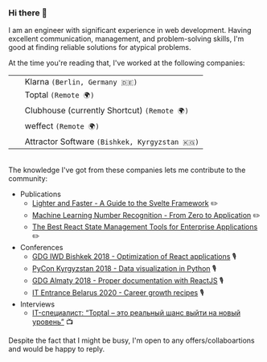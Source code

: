 ### Hi there 👋

I am an engineer with significant experience in web development. Having excellent communication, management, and problem-solving skills, I'm good at finding reliable solutions for atypical problems.

At the time you're reading that, I've worked at the following companies:

<table>
<tr><td valign="center"><img width="16" src="https://media.graphassets.com/resize=fit:clip,height:200,width:200/KAv3aOv9SfaOALSTKfPM" />&nbsp; Klarna <code>(Berlin, Germany 🇩🇪)</code></td></tr>
<tr><td valign="center"><img width="16" src="https://media.graphassets.com/resize=fit:clip,height:200,width:200/ozWnpPLaQbuCXvjdn7wO" />&nbsp; Toptal <code>(Remote 🌍)</code></td></tr>
<tr><td valign="center"><img width="16" src="https://media.graphassets.com/resize=fit:clip,height:200,width:200/QMk0lMXKQnm9QWXr7a3j" />&nbsp; Clubhouse (currently Shortcut) <code>(Remote 🌍)</code></td></tr>
<tr><td valign="center"><img width="16" src="https://media.graphassets.com/resize=fit:clip,height:200,width:200/aqOppVoaSIGUMs0huMc9" />&nbsp; weffect <code>(Remote 🌍)</code></td></tr>
<tr><td valign="center"><img width="16" src="https://media.graphassets.com/resize=fit:clip,height:200,width:200/enlbGj2URSGLe2Nn2RKB" />&nbsp; Attractor Software <code>(Bishkek, Kyrgyzstan 🇰🇬)</code></td></tr>
</table>
<br />
The knowledge I've got from these companies lets me contribute to the community:

- Publications
  - [Lighter and Faster - A Guide to the Svelte Framework](https://www.toptal.com/front-end/svelte-framework-guide) ✏️
  - [Machine Learning Number Recognition - From Zero to Application](https://www.toptal.com/data-science/machine-learning-number-recognition) ✏️
  - [The Best React State Management Tools for Enterprise Applications](https://www.toptal.com/react/react-state-management-tools-enterprise) ✏️
- Conferences
  - [GDG IWD Bishkek 2018 - Optimization of React applications](https://gdg.community.dev/events/details/google-gdg-bishkek-presents-gdg-iwd-2018/) 🎙️
  - [PyCon Kyrgyzstan 2018 - Data visualization in Python](https://en-gb.facebook.com/events/389576511550143/?active_tab=about) 🎙️
  - [GDG Almaty 2018 - Proper documentation with ReactJS](https://m.facebook.com/GDGAlmaty/posts/2286677874707203) 🎙️
  - [IT Entrance Belarus 2020 - Career growth recipes](https://www.youtube.com/embed/lvny7WmSwDs) 🎙️
- Interviews
  - [IT-специалист: “Toptal – это реальный шанс выйти на новый уровень”](https://www.youtube.com/embed/4gPrCiwQS68) 📺


Despite the fact that I might be busy, I'm open to any offers/collaboartions and would be happy to reply.
